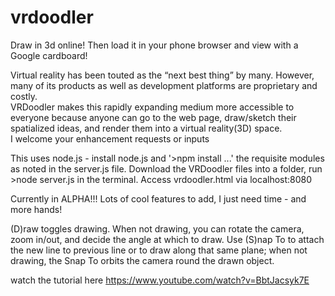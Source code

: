 # vrdoodler
Draw in 3d online!  Then load it in your phone browser and view with a Google cardboard!

Virtual reality has been touted as the “next best thing” by many. 
However, many of its products as well as development platforms are proprietary and costly.  
VRDoodler makes this rapidly expanding medium more accessible to everyone because anyone can go to the web page, 
draw/sketch their spatialized ideas, and render them into a virtual reality(3D) space.  
I welcome your enhancement requests or inputs

This uses node.js - install node.js and '>npm install ...' the requisite modules as noted in the server.js file.  Download the VRDoodler files into a folder, run >node server.js in the terminal. Access vrdoodler.html via localhost:8080

Currently in ALPHA!!!  Lots of cool features to add, I just need time - and more hands!

(D)raw toggles drawing.  When not drawing, you can rotate the camera, zoom in/out, and decide the angle at which to draw.   Use (S)nap To to attach the new line to previous line or to draw along that same plane; when not drawing, the Snap To orbits the camera round the drawn object.

watch the tutorial here  https://www.youtube.com/watch?v=BbtJacsyk7E


